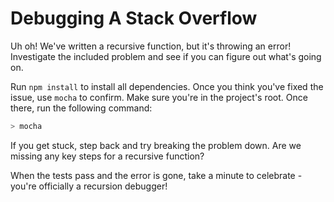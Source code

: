 # Debugging A Stack Overflow

Uh oh! We've written a recursive function, but it's throwing an error! 
Investigate the included problem and see if you can figure out what's going on.

Run `npm install` to install all dependencies.
Once you think you've fixed the issue, use `mocha` to confirm. Make sure
you're in the project's root. Once there, run the following command:

```sh
> mocha
```

If you get stuck, step back and try breaking the problem down. Are we missing 
any key steps for a recursive function?

When the tests pass and the error is gone, take a minute to celebrate - you're 
officially a recursion debugger!